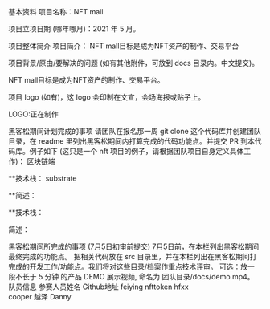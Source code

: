 基本资料
项目名称：NFT mall

项目立项日期 (哪年哪月)：2021 年 5 月。

项目整体简介
项目简介： NFT mall目标是成为NFT资产的制作、交易平台

项目背景/原由/要解决的问题 (如有其他附件，可放到 docs 目录内。中文提交)。

 NFT mall目标是成为NFT资产的制作、交易平台。
 
项目 logo (如有)，这 logo 会印制在文宣，会场海报或贴子上。

LOGO:正在制作

黑客松期间计划完成的事项
请团队在报名那一周 git clone 这个代码库并创建团队目录，在 readme 里列出黑客松期间内打算完成的代码功能点。并提交 PR 到本代码库。例子如下 (这只是一个 nft 项目的例子，请根据团队项目自身定义具体工作)：
区块链端

**技术栈： substrate 

**简述：



**技术栈：

简述：

黑客松期间所完成的事项 (7月5日初审前提交)
7月5日前，在本栏列出黑客松期间最终完成的功能点。
把相关代码放在 src 目录里，并在本栏列出在黑客松期间打完成的开发工作/功能点。我们将对这些目录/档案作重点技术评审。
可选：放一段不长于 5 分钟 的产品 DEMO 展示视频, 命名为 团队目录/docs/demo.mp4。
队员信息
参赛人员姓名	Github地址
feiying	nfttoken
hfxx	
cooper
越泽
Danny	
	
